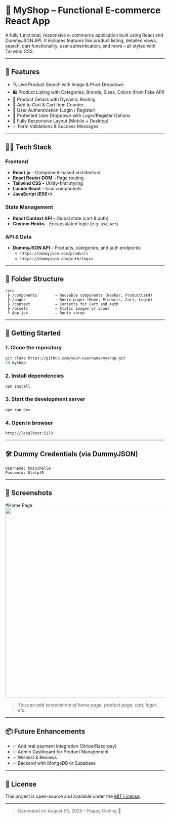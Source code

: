 # 🛒 MyShop – Functional E-commerce React App

A fully functional, responsive e-commerce application built using React and DummyJSON API. It includes features like product listing, detailed views, search, cart functionality, user authentication, and more – all styled with Tailwind CSS.

---

## 📌 Features

- 🔍 Live Product Search with Image & Price Dropdown
- 🛍 Product Listing with Categories, Brands, Sizes, Colors (from Fake API)
- 🧾 Product Details with Dynamic Routing
- 🛒 Add to Cart & Cart Item Counter
- 👤 User Authentication (Login / Register)
- 🔐 Protected User Dropdown with Login/Register Options
- 📱 Fully Responsive Layout (Mobile + Desktop)
- ✅ Form Validations & Success Messages

---

## 🧑‍💻 Tech Stack

### Frontend
- **React.js** – Component-based architecture
- **React Router DOM** – Page routing
- **Tailwind CSS** – Utility-first styling
- **Lucide React** – Icon components
- **JavaScript (ES6+)**

### State Management
- **React Context API** – Global state (cart & auth)
- **Custom Hooks** – Encapsulated logic (e.g. `useCart`)

### API & Data
- **DummyJSON API** – Products, categories, and auth endpoints
  - `https://dummyjson.com/products`
  - `https://dummyjson.com/auth/login`

---

## 📁 Folder Structure

```
/src
 ┣ /components        → Reusable components (Navbar, ProductCard)
 ┣ /pages             → Route pages (Home, Products, Cart, Login)
 ┣ /context           → Contexts for Cart and Auth
 ┣ /assets            → Static images or icons
 ┗ App.jsx            → Route setup
```

---

## 🚀 Getting Started

### 1. Clone the repository

```bash
git clone https://github.com/your-username/myshop.git
cd myshop
```

### 2. Install dependencies

```bash
npm install
```

### 3. Start the development server

```bash
npm run dev
```

### 4. Open in browser

```
http://localhost:5173
```

---

## 🛠 Dummy Credentials (via DummyJSON)

```
Username: kminchelle
Password: 0lelplR
```

---

## 📸 Screenshots
#Home Page
<img src="https://www.awesomescreenshot.com/image/55828629?key=0226ca5fed80782fd3b5d578d996889d" width="600"/>
> _You can add screenshots of home page, product page, cart, login, etc._

---

## 📦 Future Enhancements

- ✅ Add real payment integration (Stripe/Razorpay)
- ✅ Admin Dashboard for Product Management
- ✅ Wishlist & Reviews
- ✅ Backend with MongoDB or Supabase

---

## 📄 License

This project is open-source and available under the [MIT License](LICENSE).

---

> Generated on August 05, 2025 – Happy Coding 💙
